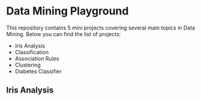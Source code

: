 # Data Mining Playground  

This repository contains 5 mini projects covering several main topics in Data Mining. Below you can find the list of projects:  
- Iris Analysis
- Classification
- Association Rules
- Clustering
- Diabetes Classifier

## Iris Analysis

